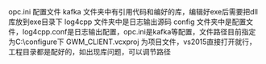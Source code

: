 opc.ini  			配置文件
kafka 				文件夹中有引用代码和编好的库，编辑好exe后需要把dll库放到exe目录下
log4cpp 			文件夹中是日志输出源码
config				文件夹中是配置文件，log4cpp.conf是日志输出配置，opc.ini是kafka等配置，文件路径目前指定为C:\configure下
GWM_CLIENT.vcxproj	为项目文件，vs2015直接打开就行，工程目录都是配好的，如出现库问题，可以调节路径